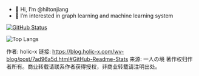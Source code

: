 - 👋 Hi, I’m @hiltonjiang
- 👀 I’m interested in graph learning and machine learning system

[![GitHub Status](https://github-readme-stats.vercel.app/api?username=hiltonjiang)]()

![Top Langs](https://github-readme-stats.vercel.app/api/top-langs?username=xxx)


作者: holic-x
链接: https://blog.holic-x.com/wv-blog/post/7ad96a5d.html#GitHub-Readme-Stats
来源: 一人の境
著作权归作者所有。商业转载请联系作者获得授权，非商业转载请注明出处。

<!---
- 🌱 I’m currently learning ...
- 💞️ I’m looking to collaborate on ...
- 📫 How to reach me ...


hiltonjiang/hiltonjiang is a ✨ special ✨ repository because its `README.md` (this file) appears on your GitHub profile.
You can click the Preview link to take a look at your changes.
--->
